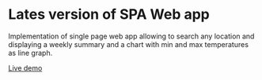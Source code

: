 # **Lates version of SPA Web app**

Implementation of single page web app allowing to search any location and displaying a weekly summary and a chart with min and max temperatures as line graph.

[Live demo](https://dry-gorge-84948.herokuapp.com/)
